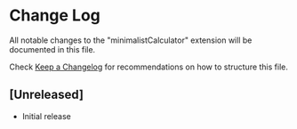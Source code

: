 # Change Log

All notable changes to the "minimalistCalculator" extension will be documented in this file.

Check [Keep a Changelog](http://keepachangelog.com/) for recommendations on how to structure this file.

## [Unreleased]

- Initial release